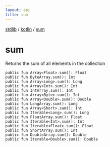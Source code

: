 ```yaml
---
layout: api
title: sum
---
```

[stdlib](../index.md) / [kotlin](index.md) / [sum](sum.md)

# sum
Returns the sum of all elements in the collection
```
public fun Array<Float>.sum(): Float
public fun ByteArray.sum(): Int
public fun Array<Long>.sum(): Long
public fun Array<Int>.sum(): Int
public fun IntArray.sum(): Int
public fun Array<Byte>.sum(): Int
public fun Array<Double>.sum(): Double
public fun LongArray.sum(): Long
public fun Array<Short>.sum(): Int
public fun Iterable<Long>.sum(): Long
public fun FloatArray.sum(): Float
public fun Iterable<Int>.sum(): Int
public fun Iterable<Float>.sum(): Float
public fun ShortArray.sum(): Int
public fun DoubleArray.sum(): Double
public fun Iterable<Double>.sum(): Double
```
